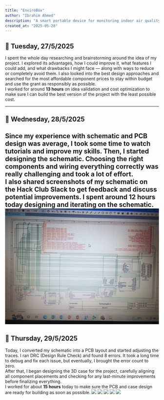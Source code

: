 ```yaml
---
title: "EnviroBox"
author: "Ibrahim Ahmed"
description: "A smart portable device for monitoring indoor air quality using ESP32"
created_at: "2025-05-28"
---
```

## 📅 Tuesday, 27/5/2025

I spent the whole day researching and brainstorming around the idea of my project. I explored its advantages, how I could improve it, what features I could add, and what drawbacks I might face — along with ways to reduce or completely avoid them. I also looked into the best design approaches and searched for the most affordable component prices to stay within budget and use the grant as responsibly as possible.  
I worked for around **13 hours** on idea validation and cost optimization to make sure I can build the best version of the project with the least possible cost.

---

## 📅 Wednesday, 28/5/2025

Since my experience with schematic and PCB design was average, I took some time to watch tutorials and improve my skills. Then, I started designing the schematic. Choosing the right components and wiring everything correctly was really challenging and took a lot of effort.  
I also shared screenshots of my schematic on the Hack Club Slack to get feedback and discuss potential improvements. I spent around **12 hours** today designing and iterating on the schematic.
![](https://github.com/ibrahimahmed-design/Enviro-Box/blob/main/images/WhatsApp%20Image%202025-05-30%20at%2010.52.49%20AM.jpeg?raw=true) 
---

## 📅 Thursday, 29/5/2025

Today, I converted my schematic into a PCB layout and started adjusting the traces. I ran DRC (Design Rule Check) and found 8 errors. It took a long time to debug and fix each issue, but eventually, I brought the error count to zero.  
After that, I began designing the 3D case for the project, carefully aligning all component placements and checking for any last-minute improvements before finalizing everything.  
I worked for about **15 hours** today to make sure the PCB and case design are ready for building as soon as possible.
![](https://github.com/ibrahimahmed-design/Enviro-Box/raw/main/images/WhatsApp%20Image%202025-05-30%20at%2010.52.49%20AM%20(28).jpeg?raw=true)
![](https://github.com/ibrahimahmed-design/Enviro-Box/raw/main/images/WhatsApp%20Image%202025-05-30%20at%2010.52.49%20AM%20(29).jpeg?raw=true)
![](https://github.com/ibrahimahmed-design/Enviro-Box/raw/main/images/WhatsApp%20Image%202025-05-30%20at%2010.52.49%20AM%20(30).jpeg?raw=true)
![](https://github.com/ibrahimahmed-design/Enviro-Box/raw/main/images/WhatsApp%20Image%202025-05-30%20at%2010.52.49%20AM%20(31).jpeg?raw=true)
![](https://github.com/ibrahimahmed-design/Enviro-Box/raw/main/images/WhatsApp%20Image%202025-05-30%20at%2010.52.49%20AM%20(32).jpeg?raw=true)

